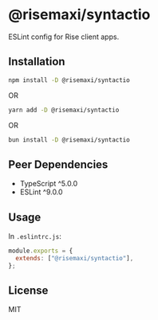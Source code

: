 # @risemaxi/syntactio

ESLint config for Rise client apps.

## Installation

```bash
npm install -D @risemaxi/syntactio
```

OR

```bash
yarn add -D @risemaxi/syntactio
```

OR

```bash
bun install -D @risemaxi/syntactio
```

## Peer Dependencies

- TypeScript ^5.0.0
- ESLint ^9.0.0

## Usage

In `.eslintrc.js`:

```javascript
module.exports = {
  extends: ["@risemaxi/syntactio"],
};
```

## License

MIT
